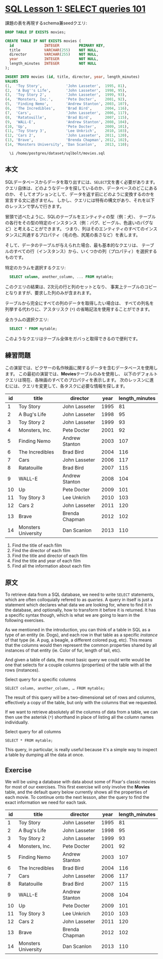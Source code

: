 # [SQL Lesson 1: SELECT queries 101](https://sqlbolt.com/lesson/select_queries_introduction)

課題の表を再現するschema兼seedクエリ:

```SQL
DROP TABLE IF EXISTS movies;

CREATE TABLE IF NOT EXISTS movies (
  id              INTEGER         PRIMARY KEY,
  title           VARCHAR(255)    NOT NULL,
  director        VARCHAR(255)    NOT NULL,
  year            INTEGER         NOT NULL,
  length_minutes  INTEGER         NOT NULL
);

INSERT INTO movies (id, title, director, year, length_minutes)
VALUES
(1,  'Toy Story',           'John Lasseter',  1995, 81),
(2,  'A Bug''s Life',       'John Lasseter',  1998, 95),
(3,  'Toy Story 2',         'John Lasseter',  1999, 93),
(4,  'Monsters, Inc.',      'Pete Docter',    2001, 92),
(5,  'Finding Nemo',        'Andrew Stanton', 2003, 107),
(6,  'The Incredibles',     'Brad Bird',      2004, 116),
(7,  'Cars',                'John Lasseter',  2006, 117),
(8,  'Ratatouille',         'Brad Bird',      2007, 115),
(9,  'WALL-E',              'Andrew Stanton', 2008, 104),
(10, 'Up',                  'Pete Docter',    2009, 101),
(11, 'Toy Story 3',         'Lee Unkrich',    2010, 103),
(12, 'Cars 2',              'John Lasseter',  2011, 120),
(13, 'Brave',               'Brenda Chapman', 2012, 102),
(14, 'Monsters University', 'Dan Scanlon',    2013, 110);
```

```psql
  \i /home/postgres/dataset/sqlbolt/movies.sql
```

## 本文

SQLデータベースからデータを取り出すには、`SELECT`文を書く必要があります。
クエリ自体は、どのようなデータを探しているのか、データベースのどこにあるのか、
そしてオプションとして、データを返す前にどのように変換するのかを宣言する文に過ぎません。
しかし、クエリには特有の構文があり、それを以下のレッスンで学んで行きます。

冒頭で述べたように、SQLのテーブルをエンティティの型（例：犬）、
テーブルの各行をその型の特定のインスタンス（例：パグ、ビーグル、色違いのパグなど）と考えることができます。
つまり、列はそのエンティティのすべてのインスタンスに共通するプロパティ（毛の色、尻尾の長さなど）を表します。

そして、データのテーブルが与えられた場合、最も基本的なクエリは、
テーブルのすべての行（インスタンス）から、いくつかの列（プロパティ）を選択するものです。

特定のカラムを選択するクエリ:

```SQL
  SELECT column, another_column, ... FROM mytable;
```

このクエリの結果は、2次元の行と列のセットとなり、
事実上テーブルのコピーとなりますが、要求した列のみが含まれます。

テーブルから完全にすべての列のデータを取得したい場合は、
すべての列名を列挙する代わりに、アスタリスク (`*`) の省略記法を使用することができます。

全カラムの選択クエリ:

```SQL
  SELECT * FROM mytable;
```

このようなクエリはテーブル全体をガバっと取得できるので便利です。

## 練習問題

この演習では、ピクサーの名作映画に関するデータを含むデータベースを使用します。
この最初の演習では、**Movies**テーブルのみを使用し、
以下のデフォルトクエリは現在、各映画のすべてのプロパティを表示します。
次のレッスンに進むには、クエリを変更して、各タスクに必要な情報を探します。

| id  | title               | director       | year | length_minutes |
| --- | ------------------- | -------------- | ---- | -------------- |
| 1   | Toy Story           | John Lasseter  | 1995 | 81             |
| 2   | A Bug's Life        | John Lasseter  | 1998 | 95             |
| 3   | Toy Story 2         | John Lasseter  | 1999 | 93             |
| 4   | Monsters, Inc.      | Pete Docter    | 2001 | 92             |
| 5   | Finding Nemo        | Andrew Stanton | 2003 | 107            |
| 6   | The Incredibles     | Brad Bird      | 2004 | 116            |
| 7   | Cars                | John Lasseter  | 2006 | 117            |
| 8   | Ratatouille         | Brad Bird      | 2007 | 115            |
| 9   | WALL-E              | Andrew Stanton | 2008 | 104            |
| 10  | Up                  | Pete Docter    | 2009 | 101            |
| 11  | Toy Story 3         | Lee Unkrich    | 2010 | 103            |
| 12  | Cars 2              | John Lasseter  | 2011 | 120            |
| 13  | Brave               | Brenda Chapman | 2012 | 102            |
| 14  | Monsters University | Dan Scanlon    | 2013 | 110            |

1. Find the title of each film
2. Find the director of each film
3. Find the title and director of each film
4. Find the title and year of each film
5. Find all the information about each film

## 原文

To retrieve data from a SQL database, we need to write `SELECT` statements, which are often colloquially refered to as _queries_. A query in itself is just a statement which declares what data we are looking for, where to find it in the database, and optionally, how to transform it before it is returned. It has a specific syntax though, which is what we are going to learn in the following exercises.

As we mentioned in the introduction, you can think of a table in SQL as a type of an entity (ie. Dogs), and each row in that table as a specific _instance_ of that type (ie. A pug, a beagle, a different colored pug, etc). This means that the columns would then represent the common properties shared by all instances of that entity (ie. Color of fur, length of tail, etc).

And given a table of data, the most basic query we could write would be one that selects for a couple columns (properties) of the table with all the rows (instances).

Select query for a specific columns

`SELECT column, another_column, … FROM mytable;`

The result of this query will be a two-dimensional set of rows and columns, effectively a copy of the table, but only with the columns that we requested.

If we want to retrieve absolutely all the columns of data from a table, we can then use the asterisk (`*`) shorthand in place of listing all the column names individually.

Select query for all columns

`SELECT * FROM mytable;`

This query, in particular, is really useful because it's a simple way to inspect a table by dumping all the data at once.

## Exercise

We will be using a database with data about some of Pixar's classic movies for most of our exercises. This first exercise will only involve the **Movies** table, and the default query below currently shows all the properties of each movie. To continue onto the next lesson, alter the query to find the exact information we need for each task.

| id  | title               | director       | year | length_minutes |
| --- | ------------------- | -------------- | ---- | -------------- |
| 1   | Toy Story           | John Lasseter  | 1995 | 81             |
| 2   | A Bug's Life        | John Lasseter  | 1998 | 95             |
| 3   | Toy Story 2         | John Lasseter  | 1999 | 93             |
| 4   | Monsters, Inc.      | Pete Docter    | 2001 | 92             |
| 5   | Finding Nemo        | Andrew Stanton | 2003 | 107            |
| 6   | The Incredibles     | Brad Bird      | 2004 | 116            |
| 7   | Cars                | John Lasseter  | 2006 | 117            |
| 8   | Ratatouille         | Brad Bird      | 2007 | 115            |
| 9   | WALL-E              | Andrew Stanton | 2008 | 104            |
| 10  | Up                  | Pete Docter    | 2009 | 101            |
| 11  | Toy Story 3         | Lee Unkrich    | 2010 | 103            |
| 12  | Cars 2              | John Lasseter  | 2011 | 120            |
| 13  | Brave               | Brenda Chapman | 2012 | 102            |
| 14  | Monsters University | Dan Scanlon    | 2013 | 110            |
